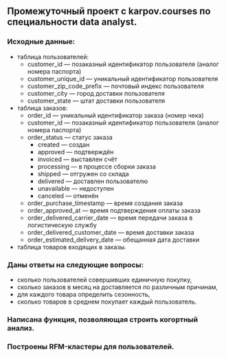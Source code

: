 ## Промежуточный проект с karpov.courses по специальности data analyst.
### Исходные данные: 
- таблица пользователей:
  - customer_id — позаказный идентификатор пользователя (аналог номера паспорта)
  - customer_unique_id — уникальный идентификатор пользователя
  - customer_zip_code_prefix — почтовый индекс пользователя
  - customer_city — город доставки пользователя
  - customer_state — штат доставки пользователя
- таблица заказов:
  - order_id — уникальный идентификатор заказа (номер чека)
  - customer_id — позаказный идентификатор пользователя (аналог номера паспорта)
  - order_status — статус заказа
    - created — создан
    - approved — подтверждён
    - invoiced — выставлен счёт
    - processing — в процессе сборки заказа
    - shipped — отгружен со склада
    - delivered — доставлен пользователю
    - unavailable — недоступен
    - canceled — отменён
  - order_purchase_timestamp — время создания заказа
  - order_approved_at — время подтверждения оплаты заказа
  - order_delivered_carrier_date — время передачи заказа в логистическую службу
  - order_delivered_customer_date — время доставки заказа
  - order_estimated_delivery_date — обещанная дата доставки
- таблица товаров входящих в заказы. 
### Даны ответы на следующие вопросы:
  - сколько пользователей совершивших единичную покупку, 
  - сколько заказов в месяц на доставляется по различным причинам, 
  - для каждого товара определить сезонность, 
  - сколько товаров в среднем покупает каждый пользователь. 
### Написана функция, позволяющая строить когортный анализ.
### Построены RFM-кластеры для пользователей.
